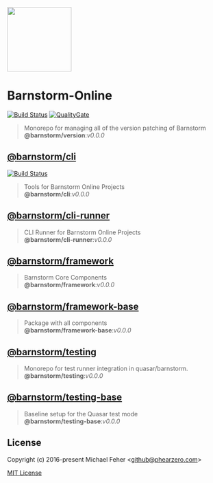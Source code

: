 <img src="https://barnstorm.online/statics/logo.png" data-canonical-src="https://barnstorm.online/statics/logo.png" width="150" height="150"/>

# Barnstorm-Online

[![Build Status](https://travis-ci.org/Barnstorm-Online/barnstorm-version.svg?branch=master)](https://travis-ci.org/Barnstorm-Online/barnstorm-version)
[![QualityGate](https://sonarcloud.io/api/project_badges/measure?project=Barnstorm-Online_barnstorm-cli&metric=alert_status)](https://sonarcloud.io/api/project_badges/measure?project=Barnstorm-Online_barnstorm-cli&metric=alert_status)
> Monorepo for managing all of the version patching of Barnstorm <br> **@barnstorm/version**:*v0.0.0*


## [@barnstorm/cli](https://barnstorm.online)

[![Build Status](https://travis-ci.org/Barnstorm-Online/barnstorm-cli.svg?branch=master)](https://travis-ci.org/Barnstorm-Online/barnstorm-cli)
> Tools for Barnstorm Online Projects <br> **@barnstorm/cli**:*v0.0.0*
    

## [@barnstorm/cli-runner](https://barnstorm.online)
> CLI Runner for Barnstorm Online Projects <br> **@barnstorm/cli-runner**:*v0.0.0*
    

## [@barnstorm/framework]()
> Barnstorm Core Components <br> **@barnstorm/framework**:*v0.0.0*
    

## [@barnstorm/framework-base]()
> Package with all components <br> **@barnstorm/framework-base**:*v0.0.0*
    

## [@barnstorm/testing](https://testing.barnstorm.online)
> Monorepo for test runner integration in quasar/barnstorm. <br> **@barnstorm/testing**:*v0.0.0*
    

## [@barnstorm/testing-base]()
> Baseline setup for the Quasar test mode <br> **@barnstorm/testing-base**:*v0.0.0*
    

## License

Copyright (c) 2016-present Michael Feher &lt;github@phearzero.com&gt;

[MIT License](http://en.wikipedia.org/wiki/MIT_License)
